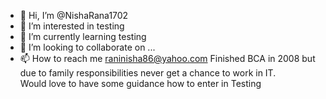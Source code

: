 - 👋 Hi, I’m @NishaRana1702
- 👀 I’m interested in testing
- 🌱 I’m currently learning testing
- 💞️ I’m looking to collaborate on ...
- 📫 How to reach me raninisha86@yahoo.com
Finished BCA in 2008 but due to family responsibilities 
never get a chance to work in IT.  
Would love to have some guidance how to enter in
 Testing

<!---
NishaRana1702/NishaRana1702 is a ✨ special ✨ repository because its `README.md` (this file) appears on your GitHub profile.
You can click the Preview link to take a look at your changes.
--->
